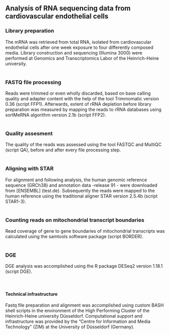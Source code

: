 ## Analysis of RNA sequencing data from cardiovascular endothelial cells

### Library preparation
The mRNA was retrieved from total RNA, isolated from cardiovascular endothelial cells after one week exposure to four differently composed media. Library construction and sequencing (Illumina 3000) were performed at Genomics and Transcriptomics Labor of the Heinrich-Heine university. 
<br />
<br />

### FASTQ file processing
Reads were trimmed or even wholly discarded, based on base calling quality and adapter content with the help of the tool Trimmomatic version 0.36 (script FFP1). Afterwards, extent of rRNA depletion before library preparation was measured by mapping the reads to rRNA databases using sortMeRNA algorithm version 2.1b (script FFP2). 
<br />
<br />

### Quality assesment
The quality of the reads was assessed using the tool FASTQC and MultiQC (script QA), before and after every file processing step.
<br />
<br />

### Aligning with STAR
For alignment and following analysis, the human genomic reference sequence (GRCh38) and annotation data -release 91 - were downloaded from [ENSEMBL] (test.de). Subsequently the reads were mapped to the human reference using the traditional aligner STAR version 2.5.4b (script STAR1-3).
<br />
<br />

### Counting reads on mitochondrial transcript boundaries
Read coverage of gene to gene boundaries of mitochondrial transcripts was calculated using the samtools software package (script BORDER). 
<br />
<br />

### DGE
DGE analysis was accomplished using the R package DESeq2 version 1.18.1 (script DGE). 
<br />
<br />
<br />

#### Technical infrastructure
Fastq file preparation and alignment was accomplished using custom BASH shell scripts in the environment of the High Performing Cluster of the Heinrich-Heine university Düsseldorf. Computational support and infrastructure was provided by the “Centre for Information and Media Technology” (ZIM) at the University of Düsseldorf (Germany).
